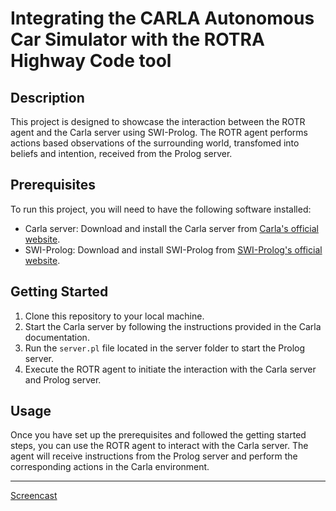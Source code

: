 # Integrating the CARLA Autonomous Car Simulator with the ROTRA Highway Code tool

## Description

This project is designed to showcase the interaction between the ROTR agent and the Carla server using SWI-Prolog. The ROTR agent performs actions based observations of the surrounding world, transfomed into beliefs and intention, received from the Prolog server.

## Prerequisites

To run this project, you will need to have the following software installed:

- Carla server: Download and install the Carla server from [Carla's official website](https://carla.org/).
- SWI-Prolog: Download and install SWI-Prolog from [SWI-Prolog's official website](https://www.swi-prolog.org/).

## Getting Started

1. Clone this repository to your local machine.
2. Start the Carla server by following the instructions provided in the Carla documentation.
3. Run the `server.pl` file located in the server folder to start the Prolog server.
4. Execute the ROTR agent to initiate the interaction with the Carla server and Prolog server.

## Usage

Once you have set up the prerequisites and followed the getting started steps, you can use the ROTR agent to interact with the Carla server. The agent will receive instructions from the Prolog server and perform the corresponding actions in the Carla environment.

---

[Screencast](https://youtu.be/a7s-8kEdIqQ?si=xOGceW4OwLwQp0SV)
